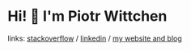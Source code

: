 Hi! 👋 I'm Piotr Wittchen
=========================

links: [stackoverflow](https://stackoverflow.com/users/1150795/piotr-wittchen) / [linkedin](https://www.linkedin.com/in/piotrwittchen/) / [my website and blog](https://wittchen.io/)
